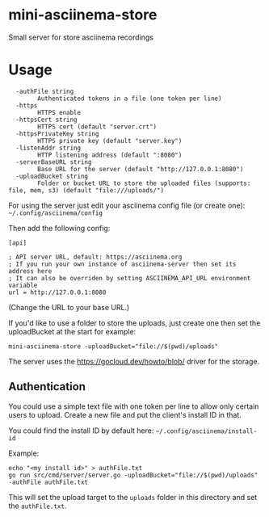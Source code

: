 # mini-asciinema-store
Small server for store asciinema recordings


# Usage

```
  -authFile string
    	Authenticated tokens in a file (one token per line)
  -https
    	HTTPS enable
  -httpsCert string
    	HTTPS cert (default "server.crt")
  -httpsPrivateKey string
    	HTTPS private key (default "server.key")
  -listenAddr string
    	HTTP listening address (default ":8080")
  -serverBaseURL string
    	Base URL for the server (default "http://127.0.0.1:8080")
  -uploadBucket string
    	Folder or bucket URL to store the uploaded files (supports: file, mem, s3) (default "file:///uploads/")
```

For using the server just edit your asciinema config file (or create one): `~/.config/asciinema/config`

Then add the following config:

```
[api]

; API server URL, default: https://asciinema.org
; If you run your own instance of asciinema-server then set its address here
; It can also be overriden by setting ASCIINEMA_API_URL environment variable
url = http://127.0.0.1:8080
```

(Change the URL to your base URL.)


If you'd like to use a folder to store the uploads, just create one then set the uploadBucket at the start for example:

`mini-asciinema-store -uploadBucket="file://$(pwd)/uploads"`

The server uses the https://gocloud.dev/howto/blob/ driver for the storage.

## Authentication

You could use a simple text file with one token per line to allow only certain users to upload.
Create a new file and put the client's install ID in that.

You could find the install ID by default here: `~/.config/asciinema/install-id`

Example:

```
echo "<my install id>" > authFile.txt
go run src/cmd/server/server.go -uploadBucket="file://$(pwd)/uploads" -authFile authFile.txt
```

This will set the upload target to the `uploads` folder in this directory and set the `authFile.txt`.